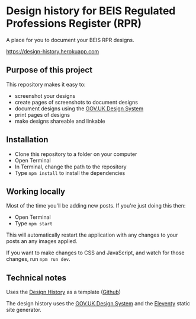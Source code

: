 # Design history for BEIS Regulated Professions Register (RPR)

A place for you to document your BEIS RPR designs.

<https://design-history.herokuapp.com>

## Purpose of this project

This repository makes it easy to:

* screenshot your designs
* create pages of screenshots to document designs
* document designs using the [GOV.UK Design System](https://design-system.service.gov.uk/)
* print pages of designs
* make designs shareable and linkable

## Installation

* Clone this repository to a folder on your computer
* Open Terminal
* In Terminal, change the path to the repository
* Type `npm install` to install the dependencies

## Working locally

Most of the time you'll be adding new posts. If you're just doing this then:

* Open Terminal
* Type `npm start`

This will automatically restart the application with any changes to your posts an any images applied.

If you want to make changes to CSS and JavaScript, and watch for those changes, run `npm run dev`.

## Technical notes

Uses the [Design History](https://design-history.herokuapp.com/) as a template ([Github](https://github.com/dfe-digital/govuk-design-history))

The design history uses the [GOV.UK Design System](https://design-system.service.gov.uk) and the [Eleventy](https://www.11ty.dev) static site generator.